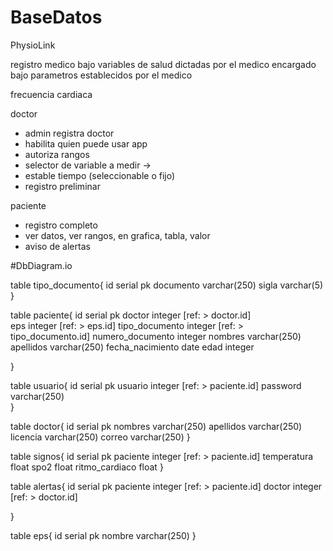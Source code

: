 # BaseDatos
PhysioLink


registro medico bajo variables de salud dictadas por el medico encargado bajo parametros establecidos por el medico

frecuencia cardiaca

doctor
- admin registra doctor
- habilita quien puede usar app
- autoriza rangos
- selector de variable a medir -> 
- estable tiempo (seleccionable o fijo)
- registro preliminar

paciente
- registro completo
- ver datos, ver rangos, en grafica, tabla, valor
- aviso de alertas


#DbDiagram.io

table tipo_documento{
  id serial pk
  documento varchar(250)
  sigla varchar(5)
}

table paciente{
  id serial pk
  doctor integer [ref: > doctor.id]  
  eps integer [ref: > eps.id]
  tipo_documento integer [ref: > tipo_documento.id]
  numero_documento integer
  nombres varchar(250)
  apellidos varchar(250)
  fecha_nacimiento date
  edad integer
  
}

table usuario{
  id serial pk
  usuario integer [ref: > paciente.id]
  password varchar(250)  
}

table doctor{
  id serial pk
  nombres varchar(250)
  apellidos varchar(250)
  licencia varchar(250)
  correo varchar(250)
}

table signos{
  id serial pk
  paciente integer [ref: > paciente.id]
  temperatura float
  spo2 float
  ritmo_cardiaco float
}

table alertas{
  id serial pk
  paciente integer [ref: > paciente.id]
  doctor integer [ref: > doctor.id]  
  
}

table eps{
  id serial pk
  nombre varchar(250)
}
